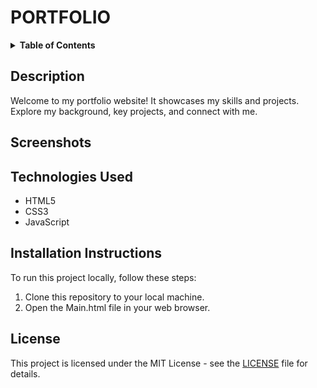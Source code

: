 # PORTFOLIO

<details>
  <summary><strong>Table of Contents</strong></summary>

1. [Description](#description)
2. [Screenshots](#screenshots)
3. [Technologies used](#technologies-used)
4. [Installation Instructions](#installation-instructions)
5. [License](#license)

</details>

## Description
Welcome to my portfolio website! It showcases my skills and projects. Explore my background, key projects, and connect with me.

## Screenshots

## Technologies Used

- HTML5
- CSS3
- JavaScript

## Installation Instructions

To run this project locally, follow these steps:

1. Clone this repository to your local machine.
2. Open the Main.html file in your web browser.


## License

This project is licensed under the MIT License - see the [LICENSE](LICENSE) file for details.


